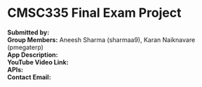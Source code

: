# CMSC335 Final Exam Project

**Submitted by:**\
**Group Members:** Aneesh Sharma (sharmaa9), Karan Naiknavare (pmegaterp)\
**App Description:**\
**YouTube Video Link:**\
**APIs:**\
**Contact Email:**